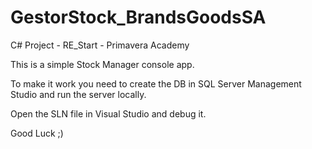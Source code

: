 # GestorStock_BrandsGoodsSA
C# Project - RE_Start - Primavera Academy
<p>This is a simple Stock Manager console app.</p>
<p>To make it work you need to create the DB in SQL Server Management Studio and run the server locally.</p>
<p>Open the SLN file in Visual Studio and debug it.</p>
<p>Good Luck ;)</p>
